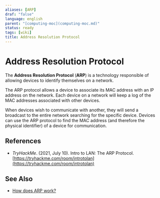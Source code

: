 ```yaml
---
aliases: [ARP]
draf: "false"
language: english
parent: "[computing-moc](computing-moc.md)"
status: ready
tags: [wiki]
title: Address Resolution Protocol
---
```


# Address Resolution Protocol

The **Address Resolution Protocol** (**ARP**) is a technology responsible of allowing devices to identify themselves on a network.

The ARP protocol allows a device to associate its MAC address with an IP address on the network. Each device on a network will keep a log of the MAC addresses associated with other devices.

When devices wish to communicate with another, they will send a broadcast to the entire network searching for the specific device. Devices can use the ARP protocol to find the MAC address (and therefore the physical identifier) of a device for communication.

## References

- _TryHackMe_. (2021, July 10). <span class="reference-title">Intro to LAN: The ARP Protocol</span>. [https://tryhackme.com/room/introtolan](https://tryhackme.com/room/introtolan)

## See Also

- [How does ARP work?](how-does-arp-work.md)
